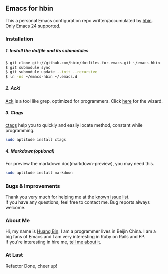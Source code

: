 ## Emacs for hbin

This a personal Emacs configuration repo written/accumulated by [hbin](hbin.github.com). Only Emacs 24 supported.

### Installation

##### 1. Install the dotfile and its submodules #####

```bash
$ git clone git://github.com/hbin/dotfiles-for-emacs.git ~/emacs-hbin
$ git submodule sync
$ git submodule update --init --recursive
$ ln -ns ~/emacs-hbin ~/.emacs.d
```

##### 2. Ack! #####

[Ack](http://betterthangrep.com/) is a tool like grep, optimized for
programmers. Click [here](http://betterthangrep.com/install/) for the
wizard.

##### 3. Ctags #####

[ctags](http://ctags.sourceforge.net/) help you to quickly and easily
locate method, constant while programming.

```bash
sudo aptitude install ctags
```

##### 4. Markdown(*optional*) #####

For preview the markdown doc(markdown-preview), you may need this.

```bash
sudo aptitude install markdown
```

### Bugs & Improvements

Thank you very much for helping me at the [known issue list](https://github.com/hbin/dotfiles-for-emacs/issues?sort=created&direction=desc&state=open).
<br>
If you have any questions, feel free to contact me.
Bug reports always welcome.<br/>

### About Me

Hi, my name is
[Huang Bin](http://www.google.com.hk/#hl=en&newwindow=1&safe=strict&q=i+want+an+aston+martin&oq=I+want+an+aston+martin&aq=0&aqi=g1&aql=&gs_sm=1&gs_upl=17485l20618l17l22771l3l3l0l0l0l0l106l315l0.3l3l0&gs_l=serp.1.0.0.17485l20618l17l22771l3l3l0l0l0l0l106l315l0j3l3l0.frgbld.&bav=on.2,or.r_gc.r_pw.,cf.osb&fp=a292937e2003130a&biw=1310&bih=682). I
am a programmer lives in Beijin China. I am a big fans of Emacs and
I am very interesting in Ruby on Rails and FP.<br> If you're interesting in hire me,
[tell me about it](mailto:embrace.hbin@gmail.com).

### At Last
Refactor Done, cheer up!
